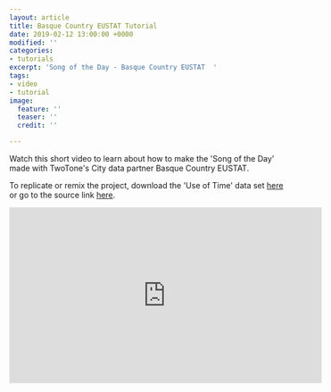 ```yaml
---
layout: article
title: Basque Country EUSTAT Tutorial
date: 2019-02-12 13:00:00 +0000
modified: ''
categories:
- tutorials
excerpt: 'Song of the Day - Basque Country EUSTAT  '
tags:
- video
- tutorial
image:
  feature: ''
  teaser: ''
  credit: ''

---
```

Watch this short video to learn about how to make the 'Song of the Day' made with TwoTone's City data partner Basque Country EUSTAT.

To replicate or remix the project, download the 'Use of Time' data set [here](https://drive.google.com/open?id=1iKZqutJcmyz1QkxC1gOzyqY9t7K6elb4 "Use of Time data set ") or go to the source link [here](http://en.eustat.eus/elementos/ele0000400/Average_social_time_per_participant_and_rate_type_of_physiological_need_day_of_the_week_and_province_hhmm/tbl0000453_i.html "Basque Country EUSTAT 'Use of Time'").

<iframe width="560" height="315" src="https://www.youtube.com/embed/2dQMSMRWwJI" frameborder="0" allow="accelerometer; autoplay; encrypted-media; gyroscope; picture-in-picture" allowfullscreen></iframe>